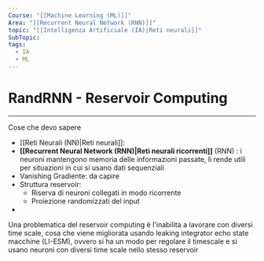 ```yaml
---
Course: "[[Machine Learning (ML)]]"
Area: "[[Recurrent Neural Network (RNN)]]"
topic: "[[Intelligenza Artificiale (IA)|Reti neurali]]"
SubTopic: 
tags:
  - IA
  - ML
---
```

# RandRNN - Reservoir Computing
---
Cose che devo sapere
- [[Reti Neurali (NN)|Reti neurali]]: 
- __[[Recurrent Neural Network (RNN)|Reti neurali ricorrenti]]__ (RNN) : i neuroni mantengono memoria delle informazioni passate, li rende utili per situazioni in cui si usano dati sequenziali 
- Vanishing Gradiente:  da capire
- Struttura reservoir: 
	- Riserva di neuroni collegati in modo ricorrente
	- Proiezione randomizzati del input 
- 




Una problematica del reservoir computing è l'inabilita a lavorare con diversi time scale, cosa che viene migliorata usando leaking integrator echo state macchine (LI-ESM), ovvero si ha un modo per regolare il timescale e si usano neuroni con diversi time scale nello stesso reservoir